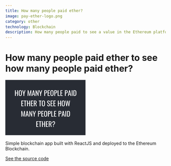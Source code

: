 ```yaml
---
title: How many people paid ether?
image: pay-ether-logo.png
category: other
technology: Blockchain
description: How many people paid to see a value in the Ethereum platform
---
```

# How many people paid ether to see how many people paid ether?

<img src="../../img/portfolio/pay-ether-logo.png"/>

Simple blockchain app built with ReactJS and deployed to the Ethereum Blockchain.

[See the source code](https://github.com/Bullrich/pay-ether)
